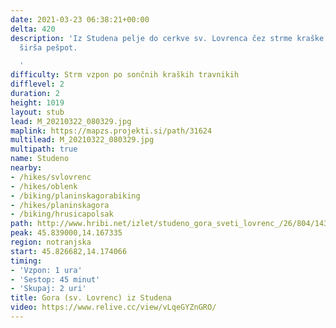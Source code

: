 ```yaml
---
date: 2021-03-23 06:38:21+00:00
delta: 420
description: 'Iz Studena pelje do cerkve sv. Lovrenca čez strme kraške travnike vedno
  širša pešpot.

  '
difficulty: Strm vzpon po sončnih kraških travnikih
difflevel: 2
duration: 2
height: 1019
layout: stub
lead: M_20210322_080329.jpg
maplink: https://mapzs.projekti.si/path/31624
multilead: M_20210322_080329.jpg
multipath: true
name: Studeno
nearby:
- /hikes/svlovrenc
- /hikes/oblenk
- /biking/planinskagorabiking
- /hikes/planinskagora
- /biking/hrusicapolsak
path: http://www.hribi.net/izlet/studeno_gora_sveti_lovrenc_/26/804/1432
peak: 45.839000,14.167335
region: notranjska
start: 45.826682,14.174066
timing:
- 'Vzpon: 1 ura'
- 'Sestop: 45 minut'
- 'Skupaj: 2 uri'
title: Gora (sv. Lovrenc) iz Studena
video: https://www.relive.cc/view/vLqeGYZnGRO/
---
```

